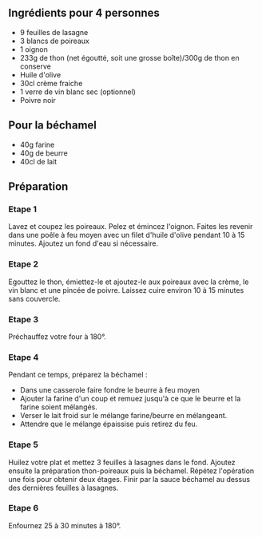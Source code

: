 ## Ingrédients pour 4 personnes

- 9 feuilles de lasagne
- 3 blancs de poireaux
- 1 oignon 
- 233g de thon (net égoutté, soit une grosse boîte)/300g de thon en conserve
- Huile d'olive
- 30cl crème fraiche
- 1 verre de vin blanc sec (optionnel)
- Poivre noir

## Pour la béchamel

- 40g farine
- 40g de beurre
- 40cl de lait

## Préparation

### Etape 1

Lavez et coupez les poireaux. Pelez et émincez l'oignon. Faites les revenir dans une poêle à feu moyen avec un filet d'huile d'olive pendant 10 à 15 minutes. Ajoutez un fond d'eau si nécessaire.

### Etape 2

Egouttez le thon, émiettez-le et ajoutez-le aux poireaux avec la crème, le vin blanc et une pincée de poivre. Laissez cuire environ 10 à 15 minutes sans couvercle.

### Etape 3

Préchauffez votre four à 180°.

### Etape 4

Pendant ce temps, préparez la béchamel :

  - Dans une casserole faire fondre le beurre à feu moyen
  - Ajouter la farine d'un coup et remuez jusqu'à ce que le beurre et la farine soient mélangés.
  - Verser le lait froid sur le mélange farine/beurre en mélangeant.
  - Attendre que le mélange épaissise puis retirez du feu.

### Etape 5

Huilez votre plat et mettez 3 feuilles à lasagnes dans le fond. Ajoutez ensuite la préparation thon-poireaux puis la béchamel. Répétez l'opération une fois pour obtenir deux étages. Finir par la sauce béchamel au dessus des dernières feuilles à lasagnes.

### Etape 6

Enfournez 25 à 30 minutes à 180°.
